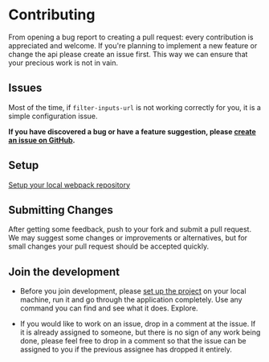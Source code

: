 # Contributing

From opening a bug report to creating a pull request: every contribution is
appreciated and welcome. If you're planning to implement a new feature or change
the api please create an issue first. This way we can ensure that your precious
work is not in vain.

## Issues

Most of the time, if `filter-inputs-url` is not working correctly for you, it is a simple configuration issue.

**If you have discovered a bug or have a feature suggestion,
please [create an issue on GitHub](https://github.com/Kassaila/filter-inputs-url/issues/new).**

## Setup

[Setup your local webpack repository](_SETUP.md)

## Submitting Changes

After getting some feedback, push to your fork and submit a pull request. We
may suggest some changes or improvements or alternatives, but for small changes
your pull request should be accepted quickly.

## Join the development

- Before you join development, please [set up the project](./_SETUP.md) on your local machine, run it and go through the application completely.
Use any command you can find and see what it does. Explore.

- If you would like to work on an issue, drop in a comment at the issue.
If it is already assigned to someone, but there is no sign of any work being done,
please feel free to drop in a comment so that the issue can be assigned to you if the previous assignee has dropped it entirely.
